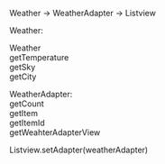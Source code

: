 
Weather -> WeatherAdapter -> Listview </br>

Weather:</br>

  <ui>Weather</ui></br>
  <ui>getTemperature</ui></br>
  <ui>getSky</ui></br>
  <ui>getCity</ui></br>


WeatherAdapter: </br>
  <ui>getCount</ui></br>
  <ui>getItem</ui></br>
  <ui>getItemId</ui></br>
  <ui>getWeahterAdapterView</ui></br>
  

Listview.setAdapter(weatherAdapter)
  

